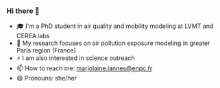 ### Hi there 👋

- 🎓 I'm a PhD student in air quality and mobility modeling at LVMT and CEREA labs
- 🌱 My research focuses on air pollution exposure modeling in greater Paris region (France)
- ⚡ I am also interested in science outreach
- 📫 How to reach me: marjolaine.lannes@enpc.fr
- 😄 Pronouns: she/her

<!--
**marjolainelannes/marjolainelannes** is a ✨ _special_ ✨ repository because its `README.md` (this file) appears on your GitHub profile.

Here are some ideas to get you started:

- 🔭 I’m currently working on ...
- 🌱 I’m currently learning ...
- 👯 I’m looking to collaborate on ...
- 🤔 I’m looking for help with ...
- 💬 Ask me about ...
- 📫 How to reach me: ...
- 😄 Pronouns: ...
- ⚡ Fun fact: ...
-->
